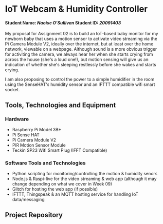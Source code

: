 # IoT Webcam & Humidity Controller

#### Student Name: *Naoise O'Sullivan*   Student ID: *20091403*

My proposal for Assignment 02 is to build an IoT-based baby monitor for my newborn baby that uses a motion sensor to activate video streaming via the Pi Camera Module V2, ideally over the internet, but at least over the home network, viewable on a webpage. Although sound is a more obvious trigger for activiting the camera, we always hear her when she starts crying from across the house (she's a loud one!), but motion sensing will give us an indication of whether she's sleeping restlessly before she wakes and starts crying.

I am also proposing to control the power to a simple humidifier in the room using the SenseHAT's humidity sensor and an IFTTT compatible wifi smart socket.

## Tools, Technologies and Equipment

### Hardware
* Raspberry Pi Model 3B+
* Pi Sense HAT
* Pi Camera Module V2
* PIR Motion Sensor Module
* Teckin SP23 Wifi Smart Plug (IFFT Compatible)

### Software Tools and Technologies
* Python scripting for monitoring/controlling the motion & humidity senors
* Node.js & Raspi-live for the video streaming & web app (although it may change depending on what we cover in Week 09)
* Glitch for hosting the web app (if possible)
* IFTTT, Thingspeak & an MQTT hosting service for handling IoT data/messaging

## Project Repository



